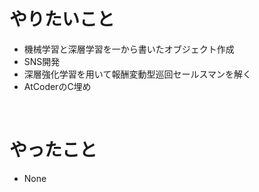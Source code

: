 # やりたいこと
* 機械学習と深層学習を一から書いたオブジェクト作成
* SNS開発
* 深層強化学習を用いて報酬変動型巡回セールスマンを解く
* AtCoderのC埋め
<br>

# やったこと
* None
